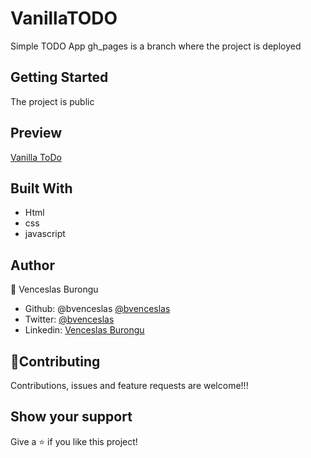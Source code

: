 # VanillaTODO
Simple TODO App
gh_pages is a branch where the project is deployed 

## Getting Started

The project is public

## Preview 

[Vanilla ToDo](https://bvenceslas.github.io/VanillaTODO/)

## Built With

- Html
- css
- javascript
 
## Author

👤 Venceslas Burongu

- Github: @bvenceslas [@bvenceslas](https://github.com/bvenceslas)
- Twitter: [@bvenceslas](https://twitter.com/bvenceslas)
- Linkedin: [Venceslas Burongu](https://www.linkedin.com/in/venceslas-burongu-8271b519a/)

## 🤝Contributing

Contributions, issues and feature requests are welcome!!!

## Show your support

Give a ⭐️ if you like this project!

